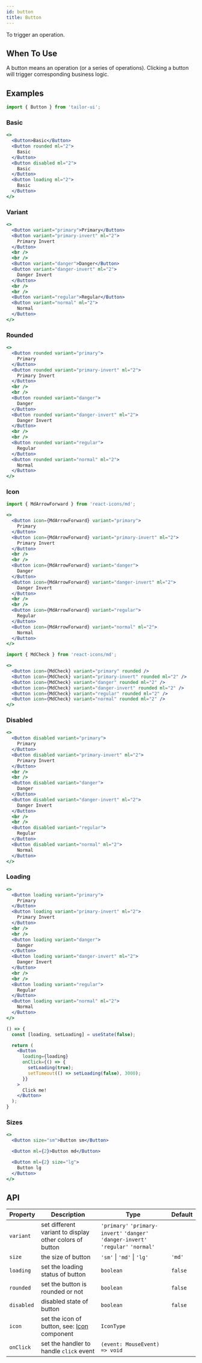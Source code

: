 ```yaml
---
id: button
title: Button
---
```


To trigger an operation.

## When To Use

A button means an operation (or a series of operations). Clicking a button will trigger corresponding business logic.

## Examples

```js
import { Button } from 'tailor-ui';
```

### Basic

```jsx live
<>
  <Button>Basic</Button>
  <Button rounded ml="2">
    Basic
  </Button>
  <Button disabled ml="2">
    Basic
  </Button>
  <Button loading ml="2">
    Basic
  </Button>
</>
```

### Variant

```jsx live
<>
  <Button variant="primary">Primary</Button>
  <Button variant="primary-invert" ml="2">
    Primary Invert
  </Button>
  <br />
  <br />
  <Button variant="danger">Danger</Button>
  <Button variant="danger-invert" ml="2">
    Danger Invert
  </Button>
  <br />
  <br />
  <Button variant="regular">Regular</Button>
  <Button variant="normal" ml="2">
    Normal
  </Button>
</>
```

### Rounded

```jsx live
<>
  <Button rounded variant="primary">
    Primary
  </Button>
  <Button rounded variant="primary-invert" ml="2">
    Primary Invert
  </Button>
  <br />
  <br />
  <Button rounded variant="danger">
    Danger
  </Button>
  <Button rounded variant="danger-invert" ml="2">
    Danger Invert
  </Button>
  <br />
  <br />
  <Button rounded variant="regular">
    Regular
  </Button>
  <Button rounded variant="normal" ml="2">
    Normal
  </Button>
</>
```

### Icon

```js
import { MdArrowForward } from 'react-icons/md';
```

```jsx live
<>
  <Button icon={MdArrowForward} variant="primary">
    Primary
  </Button>
  <Button icon={MdArrowForward} variant="primary-invert" ml="2">
    Primary Invert
  </Button>
  <br />
  <br />
  <Button icon={MdArrowForward} variant="danger">
    Danger
  </Button>
  <Button icon={MdArrowForward} variant="danger-invert" ml="2">
    Danger Invert
  </Button>
  <br />
  <br />
  <Button icon={MdArrowForward} variant="regular">
    Regular
  </Button>
  <Button icon={MdArrowForward} variant="normal" ml="2">
    Normal
  </Button>
</>
```

```js
import { MdCheck } from 'react-icons/md';
```

```jsx live
<>
  <Button icon={MdCheck} variant="primary" rounded />
  <Button icon={MdCheck} variant="primary-invert" rounded ml="2" />
  <Button icon={MdCheck} variant="danger" rounded ml="2" />
  <Button icon={MdCheck} variant="danger-invert" rounded ml="2" />
  <Button icon={MdCheck} variant="regular" rounded ml="2" />
  <Button icon={MdCheck} variant="normal" rounded ml="2" />
</>
```

### Disabled

```jsx live
<>
  <Button disabled variant="primary">
    Primary
  </Button>
  <Button disabled variant="primary-invert" ml="2">
    Primary Invert
  </Button>
  <br />
  <br />
  <Button disabled variant="danger">
    Danger
  </Button>
  <Button disabled variant="danger-invert" ml="2">
    Danger Invert
  </Button>
  <br />
  <br />
  <Button disabled variant="regular">
    Regular
  </Button>
  <Button disabled variant="normal" ml="2">
    Normal
  </Button>
</>
```

### Loading

```jsx live
<>
  <Button loading variant="primary">
    Primary
  </Button>
  <Button loading variant="primary-invert" ml="2">
    Primary Invert
  </Button>
  <br />
  <br />
  <Button loading variant="danger">
    Danger
  </Button>
  <Button loading variant="danger-invert" ml="2">
    Danger Invert
  </Button>
  <br />
  <br />
  <Button loading variant="regular">
    Regular
  </Button>
  <Button loading variant="normal" ml="2">
    Normal
  </Button>
</>
```

```jsx live
() => {
  const [loading, setLoading] = useState(false);

  return (
    <Button
      loading={loading}
      onClick={() => {
        setLoading(true);
        setTimeout(() => setLoading(false), 3000);
      }}
    >
      Click me!
    </Button>
  );
}
```

### Sizes

```jsx live
<>
  <Button size="sm">Button sm</Button>

  <Button ml={2}>Button md</Button>

  <Button ml={2} size="lg">
    Button lg
  </Button>
</>
```

## API

| Property   | Description                                             | Type                                                                               | Default |
|------------|---------------------------------------------------------|------------------------------------------------------------------------------------|---------|
| `variant`  | set different variant to display other colors of button | `'primary'` `'primary-invert'` `'danger'` `'danger-invert'` `'regular'` `'normal'` |         |
| `size`     | the size of button                                      | `'sm'` \| `'md'` \| `'lg'`                                                         | `'md'`  |
| `loading`  | set the loading status of button                        | `boolean`                                                                          | `false` |
| `rounded`  | set the button is rounded or not                        | `boolean`                                                                          | `false` |
| `disabled` | disabled state of button                                | `boolean`                                                                          | `false` |
| `icon`     | set the icon of button, see: [Icon](Icon.md) component  | `IconType`                                                                         |         |
| `onClick`  | set the handler to handle `click` event                 | `(event: MouseEvent) => void`                                                      |         |
